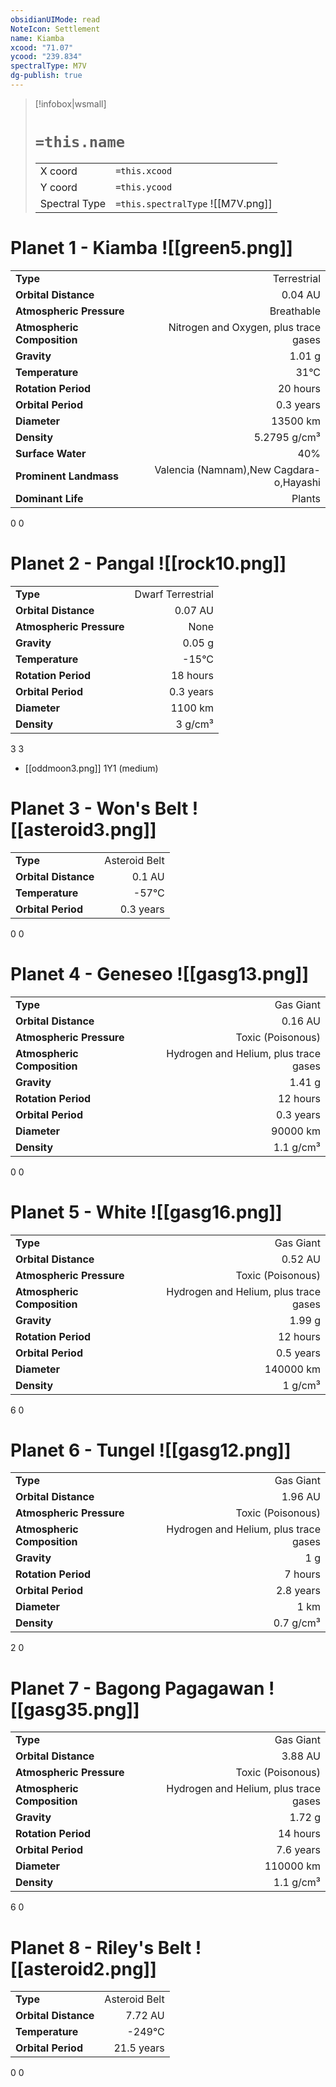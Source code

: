 ```yaml
---
obsidianUIMode: read
NoteIcon: Settlement
name: Kiamba
xcood: "71.07"
ycood: "239.834"
spectralType: M7V
dg-publish: true
---
```

> [!infobox|wsmall]
> # `=this.name`
> | | |
> | - | - |
> | X coord | `=this.xcood` |
> | Y coord| `=this.ycood` |
> | Spectral Type | `=this.spectralType` ![[M7V.png]] |

# Planet 1 - Kiamba ![[green5.png]]
|                             |                           |
| --------------------------- | -------------------------:|
| **Type**                    |             Terrestrial |
| **Orbital Distance**        |   0.04 AU |
| **Atmospheric Pressure**    |       Breathable |
| **Atmospheric Composition** |      Nitrogen and Oxygen, plus trace gases |
| **Gravity**                 |        1.01 g |
| **Temperature**             |    31°C |
| **Rotation Period**         |  20 hours |
| **Orbital Period** | 0.3 years |
| **Diameter**                |      13500 km | 
| **Density**                 |    5.2795 g/cm³ |
| **Surface Water**           |           40% | 
| **Prominent Landmass**      |         Valencia (Namnam),New Cagdara-o,Hayashi | 
| **Dominant Life**           |         Plants |



0
0



# Planet 2 - Pangal ![[rock10.png]]
|                             |                           |
| --------------------------- | -------------------------:|
| **Type**                    |             Dwarf Terrestrial |
| **Orbital Distance**        |   0.07 AU |
| **Atmospheric Pressure**    |       None |
| **Gravity**                 |        0.05 g |
| **Temperature**             |    -15°C |
| **Rotation Period**         |  18 hours |
| **Orbital Period** | 0.3 years |
| **Diameter**                |      1100 km | 
| **Density**                 |    3 g/cm³ |



3
3

- [[oddmoon3.png]] 1Y1 (medium)

# Planet 3 - Won's Belt ![[asteroid3.png]]
|                             |                           |
| --------------------------- | -------------------------:|
| **Type**                    |             Asteroid Belt |
| **Orbital Distance**        |   0.1 AU |
| **Temperature**             |    -57°C |
| **Orbital Period** | 0.3 years |



0
0



# Planet 4 - Geneseo ![[gasg13.png]]
|                             |                           |
| --------------------------- | -------------------------:|
| **Type**                    |             Gas Giant |
| **Orbital Distance**        |   0.16 AU |
| **Atmospheric Pressure**    |       Toxic (Poisonous) |
| **Atmospheric Composition** |      Hydrogen and Helium, plus trace gases |
| **Gravity**                 |        1.41 g |
| **Rotation Period**         |  12 hours |
| **Orbital Period** | 0.3 years |
| **Diameter**                |      90000 km | 
| **Density**                 |    1.1 g/cm³ |



0
0



# Planet 5 - White ![[gasg16.png]]
|                             |                           |
| --------------------------- | -------------------------:|
| **Type**                    |             Gas Giant |
| **Orbital Distance**        |   0.52 AU |
| **Atmospheric Pressure**    |       Toxic (Poisonous) |
| **Atmospheric Composition** |      Hydrogen and Helium, plus trace gases |
| **Gravity**                 |        1.99 g |
| **Rotation Period**         |  12 hours |
| **Orbital Period** | 0.5 years |
| **Diameter**                |      140000 km | 
| **Density**                 |    1 g/cm³ |



6
0



# Planet 6 - Tungel ![[gasg12.png]]
|                             |                           |
| --------------------------- | -------------------------:|
| **Type**                    |             Gas Giant |
| **Orbital Distance**        |   1.96 AU |
| **Atmospheric Pressure**    |       Toxic (Poisonous) |
| **Atmospheric Composition** |      Hydrogen and Helium, plus trace gases |
| **Gravity**                 |        1 g |
| **Rotation Period**         |  7 hours |
| **Orbital Period** | 2.8 years |
| **Diameter**                |      1 km | 
| **Density**                 |    0.7 g/cm³ |



2
0



# Planet 7 - Bagong Pagagawan ![[gasg35.png]]
|                             |                           |
| --------------------------- | -------------------------:|
| **Type**                    |             Gas Giant |
| **Orbital Distance**        |   3.88 AU |
| **Atmospheric Pressure**    |       Toxic (Poisonous) |
| **Atmospheric Composition** |      Hydrogen and Helium, plus trace gases |
| **Gravity**                 |        1.72 g |
| **Rotation Period**         |  14 hours |
| **Orbital Period** | 7.6 years |
| **Diameter**                |      110000 km | 
| **Density**                 |    1.1 g/cm³ |



6
0



# Planet 8 - Riley's Belt ![[asteroid2.png]]
|                             |                           |
| --------------------------- | -------------------------:|
| **Type**                    |             Asteroid Belt |
| **Orbital Distance**        |   7.72 AU |
| **Temperature**             |    -249°C |
| **Orbital Period** | 21.5 years |



0
0



